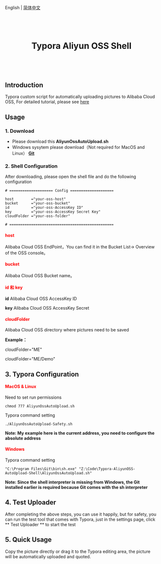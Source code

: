 English | [简体中文](https://github.com/lingme/Typora-AliyunOSS-AutoUpload-Shell)

<h1 align="center" style="margin-top:100px;margin-bottom:100px">Typora Aliyun OSS Shell</h1>



## Introduction

Typora custom script for automatically uploading pictures to Alibaba Cloud OSS, For detailed tutorial, please see [here](https://lingme.cc/2020/05/08/TyporaAutoUploadShell/)



## Usage

### 1. Download

* Please download this **AliyunOssAutoUpload.sh**
* Windows sysytem please download（Not required for MacOS and Linux） [**Git**](https://git-scm.com/downloads)



### 2. Shell Configuration

After downloading, please open the shell file and do the following configuration

```shell
# ==================== Config ====================

host        ="your-oss-host"
bucket      ="your-oss-bucket"
id          ="your-oss-AccessKey ID"
key         ="your-oss-AccessKey Secret Key"
cloudFolder ="your-oss-folder"

# ================================================
```
<h4 style="color:red;">host</h4>

Alibaba Cloud OSS EndPoint，You can find it in the Bucket List-> Overview of the OSS console。

<h4 style="color:red;">bucket</h4>

Alibaba Cloud OSS Bucket name。

<h4 style="color:red;">id 和 key</h4>

**id** Alibaba Cloud OSS AccessKey ID

**key** Alibaba Cloud OSS AccessKey Secret

<h4 style="color:red;">cloudFolder</h4>

Alibaba Cloud OSS directory where pictures need to be saved


**Example：**

cloudFolder="ME"

cloudFolder="ME/Demo"



## 3. Typora Configuration

<h4 style="color:red;">MacOS & Linux</h4>


Need to set run permissions

```shell
chmod 777 AliyunOssAutoUpload.sh
```

Typora command setting

```shell
./AliyunOssAutoUpload-Safety.sh
```

**Note: My example here is the current address, you need to configure the absolute address**



<h4 style="color:red;">Windows</h4>

Typora command setting

```shell
"C:\Program Files\Git\bin\sh.exe" "Z:\Code\Typora-AliyunOSS-AutoUpload-Shell\AliyunOssAutoUpload.sh"
```

**Note: Since the shell interpreter is missing from Windows, the Git installed earlier is required because Git comes with the sh interpreter**



## 4. Test Uploader

After completing the above steps, you can use it happily, but for safety, you can run the test tool that comes with Typora, just in the settings page, click ** Test Uploader ** to start the test



## 5. Quick Usage

Copy the picture directly or drag it to the Typora editing area, the picture will be automatically uploaded and quoted.
